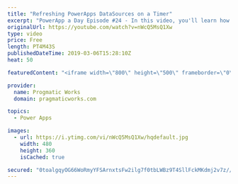 ```yaml
---
title: "Refreshing PowerApps DataSources on a Timer"
excerpt: "PowerApp a Day Episode #24 - In this video, you'll learn how to refresh datasources in PowerApps on a periodic timer. This allows you to create a TV application that shows current people checked in for example.    Pragmatic Works Training : https://pragmaticworks.com/training/on-demand-training  Delegatable"
originalUrl: https://youtube.com/watch?v=nWcQ5MsQ1Xw
type: video
price: Free
length: PT4M43S
publishedDateTime: 2019-03-06T15:28:10Z
heat: 50

featuredContent: "<iframe width=\"800\" height=\"500\" frameborder=\"0\" src=\"https://www.youtube.com/embed/nWcQ5MsQ1Xw\" allow=\"accelerometer; autoplay; encrypted-media; gyroscope; picture-in-picture\" allowfullscreen></iframe>"

provider:
  name: Progmatic Works
  domain: pragmaticworks.com

topics:
  - Power Apps

images:
  - url: https://i.ytimg.com/vi/nWcQ5MsQ1Xw/hqdefault.jpg
    width: 480
    height: 360
    isCached: true

secured: "0toalgqyOG66WoRmyYFSArnxtsFw2ilg7f0tbLWBz9T4SllFckMKdmj2v7z//3midboyhGoqmQTZkCDx6ITxkHHH2aBIUC0CQrmREcfBeP6SXNeS5OnIXSTYqIsk3a5IUfKx/xuMkiAw9fnR4eiwOQtFXRMeaPMw007ehIntA3xW9i3j0l8JZZwR7lTpGAPD6UYdCRVwsonkjibmlY6LHbEcIxjqfDze4lgLcud1ogIw6XnUtnvqrWBAP9Q89+zJ4szK1kTwpEvKhodyfPf3fopywEmZ3akI/Wacmd207eya91bYrW6m3HD1nUPpBJAz28pzgXYRSwLMuTUXUh6SLWcdRqZ20xGBnXQC6fvFL6vsdOLrbK/rW8wwfkd4CG9RVUFFalnDozc3B8nszPfqzP9IU+wMrZPFd41kPEf8IQM=;Nsjtvc0ZsvqrcU6eIQfE9A=="
---
```


